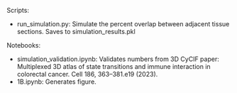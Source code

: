 Scripts:
- run_simulation.py: Simulate the percent overlap between adjacent tissue sections. Saves to simulation_results.pkl

Notebooks:
- simulation_validation.ipynb: Validates numbers from 3D CyCIF paper: Multiplexed 3D atlas of state transitions and immune interaction in colorectal cancer. Cell 186, 363–381.e19 (2023).
- 1B.ipynb: Generates figure.